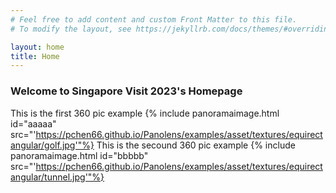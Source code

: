```yaml
---
# Feel free to add content and custom Front Matter to this file.
# To modify the layout, see https://jekyllrb.com/docs/themes/#overriding-theme-defaults

layout: home
title: Home
---
```

### Welcome to Singapore Visit 2023's Homepage

This is the first 360 pic example
{% include panoramaimage.html id="aaaaa" src="'https://pchen66.github.io/Panolens/examples/asset/textures/equirectangular/golf.jpg'"%}
This is the secound 360 pic example
{% include panoramaimage.html id="bbbbb" src="'https://pchen66.github.io/Panolens/examples/asset/textures/equirectangular/tunnel.jpg'"%}